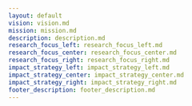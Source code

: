 ```yaml
---
layout: default
vision: vision.md
mission: mission.md
description: description.md
research_focus_left: research_focus_left.md
research_focus_center: research_focus_center.md
research_focus_right: research_focus_right.md
impact_strategy_left: impact_strategy_left.md
impact_strategy_center: impact_strategy_center.md
impact_strategy_right: impact_strategy_right.md
footer_description: footer_description.md
---
```




